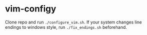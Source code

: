 # vim-configy

Clone repo and run `./configure_vim.sh`. If your system changes line endings to windows style, run `./fix_endings.sh` beforehand.
